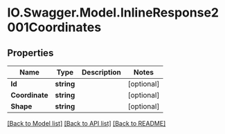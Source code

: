 # IO.Swagger.Model.InlineResponse2001Coordinates
## Properties

Name | Type | Description | Notes
------------ | ------------- | ------------- | -------------
**Id** | **string** |  | [optional] 
**Coordinate** | **string** |  | [optional] 
**Shape** | **string** |  | [optional] 

[[Back to Model list]](../README.md#documentation-for-models) [[Back to API list]](../README.md#documentation-for-api-endpoints) [[Back to README]](../README.md)

